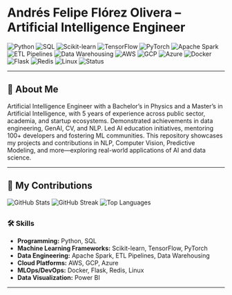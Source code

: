 # Andrés Felipe Flórez Olivera – Artificial Intelligence Engineer

![Python](https://img.shields.io/badge/Python-3.x-blue?style=flat&logo=python)
![SQL](https://img.shields.io/badge/SQL-Database-grey?style=flat&logo=postgresql)
![Scikit-learn](https://img.shields.io/badge/Scikit--learn-Machine%20Learning-orange?style=flat&logo=scikit-learn)
![TensorFlow](https://img.shields.io/badge/TensorFlow-2.x-ff6f00?style=flat&logo=tensorflow)
![PyTorch](https://img.shields.io/badge/PyTorch-1.x-ee4c2c?style=flat&logo=pytorch)
![Apache Spark](https://img.shields.io/badge/Apache%20Spark-Big%20Data-e25a1c?style=flat&logo=apachespark)
![ETL Pipelines](https://img.shields.io/badge/ETL-Pipelines-blueviolet?style=flat)
![Data Warehousing](https://img.shields.io/badge/Data-Warehousing-forestgreen?style=flat)
![AWS](https://img.shields.io/badge/AWS-Cloud-ff9900?style=flat&logo=amazonaws)
![GCP](https://img.shields.io/badge/GCP-Cloud-4285f4?style=flat&logo=googlecloud)
![Azure](https://img.shields.io/badge/Azure-Cloud-0078d4?style=flat&logo=microsoftazure)
![Docker](https://img.shields.io/badge/Docker-Containers-2496ed?style=flat&logo=docker)
![Flask](https://img.shields.io/badge/Flask-Web%20Framework-000000?style=flat&logo=flask)
![Redis](https://img.shields.io/badge/Redis-Database-dc382d?style=flat&logo=redis)
![Linux](https://img.shields.io/badge/Linux-OS-fcc624?style=flat&logo=linux)
![Status](https://img.shields.io/badge/Status-Active-green)  

---

## 📌  About Me

Artificial Intelligence Engineer with a Bachelor’s in Physics and a Master’s in Artificial Intelligence, with 5 years of experience across public sector, academia, and startup ecosystems. Demonstrated achievements in data engineering, GenAI, CV, and NLP. Led AI education initiatives, mentoring 100+ developers and fostering ML communities. This repository showcases my projects and contributions in NLP, Computer Vision, Predictive Modeling, and more—exploring real-world applications of AI and data science.

---

## 🚀 My Contributions
![GitHub Stats](https://github-readme-stats.vercel.app/api?username=afelipfo&show_icons=true&count_private=true&theme=radical)
![GitHub Streak](https://github-readme-streak-stats.herokuapp.com/?user=afelipfo&theme=radical)
![Top Languages](https://github-readme-stats.vercel.app/api/top-langs/?username=afelipfo&layout=compact&theme=radical)


## 

### 🛠️ Skills  
- **Programming:** Python, SQL
- **Machine Learning Frameworks:** Scikit-learn, TensorFlow, PyTorch
- **Data Engineering:** Apache Spark, ETL Pipelines, Data Warehousing   
- **Cloud Platforms:** AWS, GCP, Azure  
- **MLOps/DevOps:** Docker, Flask, Redis, Linux  
- **Data Visualization:** Power BI

---
